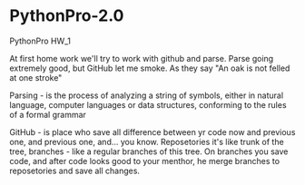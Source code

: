 # PythonPro-2.0
PythonPro HW_1

At first home work we'll try to work with github and parse.
Parse going extremely good, but GitHub let me smoke. As they say "An oak is not felled at one stroke"

Parsing -  is the process of analyzing a string of symbols, either in natural language, computer languages or data structures, conforming to the rules of a formal grammar

GitHub - is place who save all difference between yr code now and previous one, and previous one, and... you know. Reposetories it's like trunk of the tree, branches - like a regular branches of this tree. On branches you save code, and after code looks good to your menthor, he merge branches to reposetories and save all changes. 
